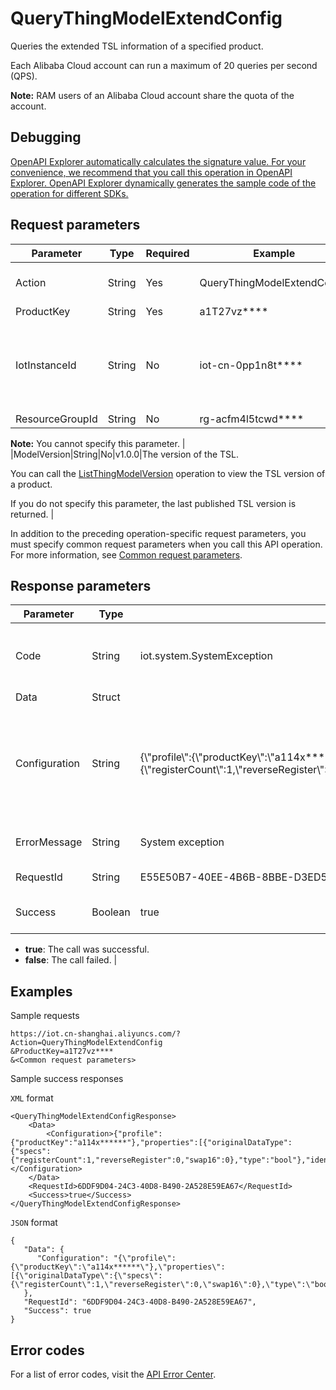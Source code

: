 # QueryThingModelExtendConfig

Queries the extended TSL information of a specified product.

Each Alibaba Cloud account can run a maximum of 20 queries per second \(QPS\).

**Note:** RAM users of an Alibaba Cloud account share the quota of the account.

## Debugging

[OpenAPI Explorer automatically calculates the signature value. For your convenience, we recommend that you call this operation in OpenAPI Explorer. OpenAPI Explorer dynamically generates the sample code of the operation for different SDKs.](https://api.aliyun.com/#product=Iot&api=QueryThingModelExtendConfig&type=RPC&version=2018-01-20)

## Request parameters

|Parameter|Type|Required|Example|Description|
|---------|----|--------|-------|-----------|
|Action|String|Yes|QueryThingModelExtendConfig|The operation that you want to perform. Set the value to QueryThingModelExtendConfig. |
|ProductKey|String|Yes|a1T27vz\*\*\*\*|The ProductKey of the product. |
|IotInstanceId|String|No|iot-cn-0pp1n8t\*\*\*\*|The ID of the instance. The ID of the instance. This parameter is not required for public instances. However, the parameter is required for the instances that you have purchased. |
|ResourceGroupId|String|No|rg-acfm4l5tcwd\*\*\*\*|The ID of the resource group.

**Note:** You cannot specify this parameter. |
|ModelVersion|String|No|v1.0.0|The version of the TSL.

You can call the [ListThingModelVersion](~~150318~~) operation to view the TSL version of a product.

If you do not specify this parameter, the last published TSL version is returned. |

In addition to the preceding operation-specific request parameters, you must specify common request parameters when you call this API operation. For more information, see [Common request parameters](~~30561~~).

## Response parameters

|Parameter|Type|Example|Description|
|---------|----|-------|-----------|
|Code|String|iot.system.SystemException|The error code returned if the call fails. For more information, see [Error codes](~~87387~~). |
|Data|Struct| |The returned data. |
|Configuration|String|\{\\"profile\\":\{\\"productKey\\":\\"a114x\*\*\*\*\*\*\\"\},\\"properties\\":\[\{\\"originalDataType\\":\{\\"specs\\":\{\\"registerCount\\":1,\\"reverseRegister\\":0,\\"swap16\\":0\},\\"type\\":\\"bool\\"\},\\"identifier\\":\\"WakeUpData\\",\\"registerAddress\\":\\"0x04\\",\\"scaling\\":1,\\"writeFunctionCode\\":0,\\"operateType\\":\\"inputStatus\\",\\"pollingTime\\":1000,\\"trigger\\":1\}\]\}|The information of the extended TSL parameters. For more information about the definition of extended parameters, see [CreateThingModel](~~150323~~). |
|ErrorMessage|String|System exception|The error message returned if the call fails. |
|RequestId|String|E55E50B7-40EE-4B6B-8BBE-D3ED55CCF565|The ID of the request. |
|Success|Boolean|true|Indicates whether the request was successful.

-   **true**: The call was successful.
-   **false**: The call failed. |

## Examples

Sample requests

```
https://iot.cn-shanghai.aliyuncs.com/?Action=QueryThingModelExtendConfig
&ProductKey=a1T27vz****
&<Common request parameters>
```

Sample success responses

`XML` format

```
<QueryThingModelExtendConfigResponse>
    <Data>
        <Configuration>{"profile":{"productKey":"a114x******"},"properties":[{"originalDataType":{"specs":{"registerCount":1,"reverseRegister":0,"swap16":0},"type":"bool"},"identifier":"WakeUpData","registerAddress":"0x04","scaling":1,"writeFunctionCode":0,"operateType":"inputStatus","pollingTime":1000,"trigger":1}]}</Configuration>
    </Data>
    <RequestId>6DDF9D04-24C3-40D8-B490-2A528E59EA67</RequestId>
    <Success>true</Success>
</QueryThingModelExtendConfigResponse>
```

`JSON` format

```
{
   "Data": {
      "Configuration": "{\"profile\":{\"productKey\":\"a114x******\"},\"properties\":[{\"originalDataType\":{\"specs\":{\"registerCount\":1,\"reverseRegister\":0,\"swap16\":0},\"type\":\"bool\"},\"identifier\":\"WakeUpData\",\"registerAddress\":\"0x04\",\"scaling\":1,\"writeFunctionCode\":0,\"operateType\":\"inputStatus\",\"pollingTime\":1000,\"trigger\":1}]}"
   },
   "RequestId": "6DDF9D04-24C3-40D8-B490-2A528E59EA67",
   "Success": true
}
```

## Error codes

For a list of error codes, visit the [API Error Center](https://error-center.alibabacloud.com/status/product/Iot).

